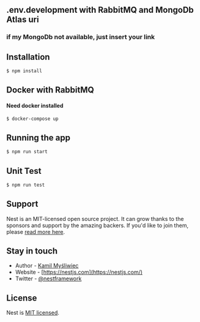 
## .env.development with RabbitMQ and MongoDb Atlas uri
### if my MongoDb not available, just insert your link

## Installation

```bash
$ npm install
```

## Docker with RabbitMQ
#### Need docker installed

```bash
$ docker-compose up
```

## Running the app

```bash
$ npm run start
```

## Unit Test

```bash
$ npm run test
```

## Support

Nest is an MIT-licensed open source project. It can grow thanks to the sponsors and support by the amazing backers. If you'd like to join them, please [read more here](https://docs.nestjs.com/support).

## Stay in touch

- Author - [Kamil Myśliwiec](https://kamilmysliwiec.com)
- Website - [https://nestjs.com](https://nestjs.com/)
- Twitter - [@nestframework](https://twitter.com/nestframework)

## License

Nest is [MIT licensed](LICENSE).
